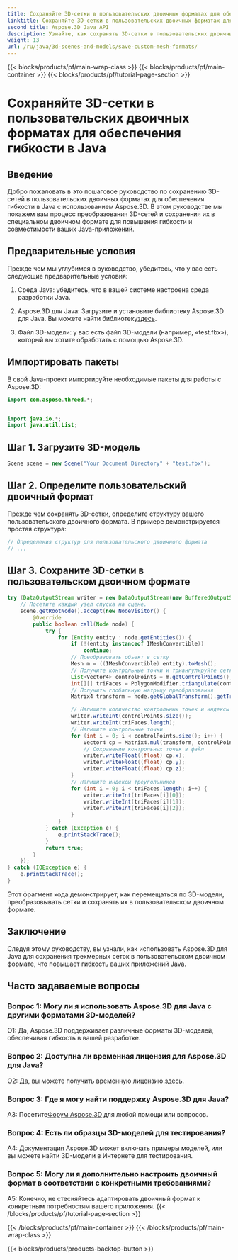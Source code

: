 ```yaml
---
title: Сохраняйте 3D-сетки в пользовательских двоичных форматах для обеспечения гибкости в Java
linktitle: Сохраняйте 3D-сетки в пользовательских двоичных форматах для обеспечения гибкости в Java
second_title: Aspose.3D Java API
description: Узнайте, как сохранять 3D-сетки в пользовательских двоичных форматах с помощью Aspose.3D для Java. Повысьте гибкость приложений Java с помощью этого пошагового руководства.
weight: 13
url: /ru/java/3d-scenes-and-models/save-custom-mesh-formats/
---
```


{{< blocks/products/pf/main-wrap-class >}}
{{< blocks/products/pf/main-container >}}
{{< blocks/products/pf/tutorial-page-section >}}

# Сохраняйте 3D-сетки в пользовательских двоичных форматах для обеспечения гибкости в Java

## Введение

Добро пожаловать в это пошаговое руководство по сохранению 3D-сетей в пользовательских двоичных форматах для обеспечения гибкости в Java с использованием Aspose.3D. В этом руководстве мы покажем вам процесс преобразования 3D-сетей и сохранения их в специальном двоичном формате для повышения гибкости и совместимости ваших Java-приложений.

## Предварительные условия

Прежде чем мы углубимся в руководство, убедитесь, что у вас есть следующие предварительные условия:

1. Среда Java: убедитесь, что в вашей системе настроена среда разработки Java.

2.  Aspose.3D для Java: Загрузите и установите библиотеку Aspose.3D для Java. Вы можете найти библиотеку[здесь](https://releases.aspose.com/3d/java/).

3. Файл 3D-модели: у вас есть файл 3D-модели (например, «test.fbx»), который вы хотите обработать с помощью Aspose.3D.

## Импортировать пакеты

В свой Java-проект импортируйте необходимые пакеты для работы с Aspose.3D:

```java
import com.aspose.threed.*;


import java.io.*;
import java.util.List;
```

## Шаг 1. Загрузите 3D-модель

```java
Scene scene = new Scene("Your Document Directory" + "test.fbx");
```

## Шаг 2. Определите пользовательский двоичный формат

Прежде чем сохранять 3D-сетки, определите структуру вашего пользовательского двоичного формата. В примере демонстрируется простая структура:

```java
// Определения структур для пользовательского двоичного формата
// ...
```

## Шаг 3. Сохраните 3D-сетки в пользовательском двоичном формате

```java
try (DataOutputStream writer = new DataOutputStream(new BufferedOutputStream(new FileOutputStream("Your Document Directory" + "Save3DMeshesInCustomBinaryFormat_out")))) {
    // Посетите каждый узел спуска на сцене.
    scene.getRootNode().accept(new NodeVisitor() {
        @Override
        public boolean call(Node node) {
            try {
                for (Entity entity : node.getEntities()) {
                    if (!(entity instanceof IMeshConvertible))
                        continue;
                    // Преобразовать объект в сетку
                    Mesh m = ((IMeshConvertible) entity).toMesh();
                    // Получите контрольные точки и триангулируйте сетку
                    List<Vector4> controlPoints = m.getControlPoints();
                    int[][] triFaces = PolygonModifier.triangulate(controlPoints, m.getPolygons());
                    // Получить глобальную матрицу преобразования
                    Matrix4 transform = node.getGlobalTransform().getTransformMatrix();

                    // Напишите количество контрольных точек и индексы треугольников.
                    writer.writeInt(controlPoints.size());
                    writer.writeInt(triFaces.length);
                    // Напишите контрольные точки
                    for (int i = 0; i < controlPoints.size(); i++) {
                        Vector4 cp = Matrix4.mul(transform, controlPoints.get(i));
                        // Сохранение контрольных точек в файл
                        writer.writeFloat((float) cp.x);
                        writer.writeFloat((float) cp.y);
                        writer.writeFloat((float) cp.z);
                    }
                    // Напишите индексы треугольников
                    for (int i = 0; i < triFaces.length; i++) {
                        writer.writeInt(triFaces[i][0]);
                        writer.writeInt(triFaces[i][1]);
                        writer.writeInt(triFaces[i][2]);
                    }
                }
            } catch (Exception e) {
                e.printStackTrace();
            }
            return true;
        }
    });
} catch (IOException e) {
    e.printStackTrace();
}
```

Этот фрагмент кода демонстрирует, как перемещаться по 3D-модели, преобразовывать сетки и сохранять их в пользовательском двоичном формате.

## Заключение

Следуя этому руководству, вы узнали, как использовать Aspose.3D для Java для сохранения трехмерных сеток в пользовательском двоичном формате, что повышает гибкость ваших приложений Java.

## Часто задаваемые вопросы

### Вопрос 1: Могу ли я использовать Aspose.3D для Java с другими форматами 3D-моделей?

О1: Да, Aspose.3D поддерживает различные форматы 3D-моделей, обеспечивая гибкость в вашей разработке.

### Вопрос 2: Доступна ли временная лицензия для Aspose.3D для Java?

 О2: Да, вы можете получить временную лицензию.[здесь](https://purchase.aspose.com/temporary-license/).

### Вопрос 3: Где я могу найти поддержку Aspose.3D для Java?

 A3: Посетите[Форум Aspose.3D](https://forum.aspose.com/c/3d/18) для любой помощи или вопросов.

### Вопрос 4: Есть ли образцы 3D-моделей для тестирования?

A4: Документация Aspose.3D может включать примеры моделей, или вы можете найти 3D-модели в Интернете для тестирования.

### Вопрос 5: Могу ли я дополнительно настроить двоичный формат в соответствии с конкретными требованиями?

A5: Конечно, не стесняйтесь адаптировать двоичный формат к конкретным потребностям вашего приложения.
{{< /blocks/products/pf/tutorial-page-section >}}

{{< /blocks/products/pf/main-container >}}
{{< /blocks/products/pf/main-wrap-class >}}

{{< blocks/products/products-backtop-button >}}
